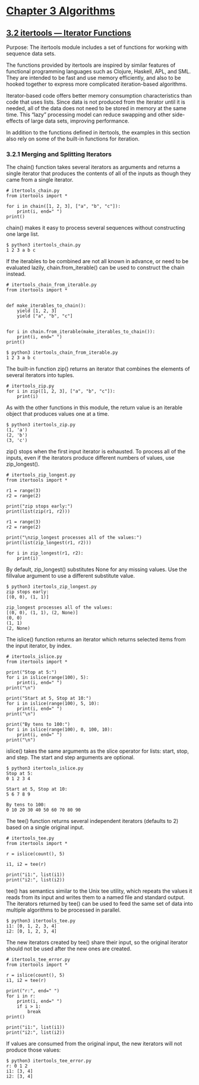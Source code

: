 # [Chapter 3 Algorithms](https://pymotw.com/3/algorithm_tools.html)

## [3.2 itertools — Iterator Functions](https://pymotw.com/3/itertools/index.html)

Purpose:	The itertools module includes a set of functions for working with sequence data sets.

The functions provided by itertools are inspired by similar features of functional programming languages such as Clojure, Haskell, APL, and SML. They are intended to be fast and use memory efficiently, and also to be hooked together to express more complicated iteration-based algorithms.

Iterator-based code offers better memory consumption characteristics than code that uses lists. Since data is not produced from the iterator until it is needed, all of the data does not need to be stored in memory at the same time. This “lazy” processing model can reduce swapping and other side-effects of large data sets, improving performance.

In addition to the functions defined in itertools, the examples in this section also rely on some of the built-in functions for iteration.

### 3.2.1 Merging and Splitting Iterators

The chain() function takes several iterators as arguments and returns a single iterator that produces the contents of all of the inputs as though they came from a single iterator.

```
# itertools_chain.py
from itertools import *

for i in chain([1, 2, 3], ["a", "b", "c"]):
    print(i, end=" ")
print()

```

chain() makes it easy to process several sequences without constructing one large list.

```
$ python3 itertools_chain.py
1 2 3 a b c
```

If the iterables to be combined are not all known in advance, or need to be evaluated lazily, chain.from_iterable() can be used to construct the chain instead.

```
# itertools_chain_from_iterable.py
from itertools import *


def make_iterables_to_chain():
    yield [1, 2, 3]
    yield ["a", "b", "c"]


for i in chain.from_iterable(make_iterables_to_chain()):
    print(i, end=" ")
print()
```

```
$ python3 itertools_chain_from_iterable.py
1 2 3 a b c
```

The built-in function zip() returns an iterator that combines the elements of several iterators into tuples.

```
# itertools_zip.py
for i in zip([1, 2, 3], ["a", "b", "c"]):
    print(i)
```

As with the other functions in this module, the return value is an iterable object that produces values one at a time.

```
$ python3 itertools_zip.py 
(1, 'a')
(2, 'b')
(3, 'c')
```

zip() stops when the first input iterator is exhausted. To process all of the inputs, even if the iterators produce different numbers of values, use zip_longest().

```
# itertools_zip_longest.py
from itertools import *

r1 = range(3)
r2 = range(2)

print("zip stops early:")
print(list(zip(r1, r2)))

r1 = range(3)
r2 = range(2)

print("\nzip_longest processes all of the values:")
print(list(zip_longest(r1, r2)))

for i in zip_longest(r1, r2):
    print(i)
```

By default, zip_longest() substitutes None for any missing values. Use the fillvalue argument to use a different substitute value.

```
$ python3 itertools_zip_longest.py 
zip stops early:
[(0, 0), (1, 1)]

zip_longest processes all of the values:
[(0, 0), (1, 1), (2, None)]
(0, 0)
(1, 1)
(2, None)
```

The islice() function returns an iterator which returns selected items from the input iterator, by index.

```
# itertools_islice.py
from itertools import *

print("Stop at 5:")
for i in islice(range(100), 5):
    print(i, end=" ")
print("\n")

print("Start at 5, Stop at 10:")
for i in islice(range(100), 5, 10):
    print(i, end=" ")
print("\n")

print("By tens to 100:")
for i in islice(range(100), 0, 100, 10):
    print(i, end=" ")
print("\n")
```

islice() takes the same arguments as the slice operator for lists: start, stop, and step. The start and step arguments are optional.

```
$ python3 itertools_islice.py
Stop at 5:
0 1 2 3 4 

Start at 5, Stop at 10:
5 6 7 8 9 

By tens to 100:
0 10 20 30 40 50 60 70 80 90 
```

The tee() function returns several independent iterators (defaults to 2) based on a single original input.

```
# itertools_tee.py
from itertools import *

r = islice(count(), 5)

i1, i2 = tee(r)

print("i1:", list(i1))
print("i2:", list(i2))
```

tee() has semantics similar to the Unix tee utility, which repeats the values it reads from its input and writes them to a named file and standard output. The iterators returned by tee() can be used to feed the same set of data into multiple algorithms to be processed in parallel.

```
$ python3 itertools_tee.py
i1: [0, 1, 2, 3, 4]
i2: [0, 1, 2, 3, 4]
```

The new iterators created by tee() share their input, so the original iterator should not be used after the new ones are created.

```
# itertools_tee_error.py
from itertools import *

r = islice(count(), 5)
i1, i2 = tee(r)

print("r:", end=" ")
for i in r:
    print(i, end=" ")
    if i > 1:
        break
print()

print("i1:", list(i1))
print("i2:", list(i2))
```

If values are consumed from the original input, the new iterators will not produce those values:

```
$ python3 itertools_tee_error.py
r: 0 1 2 
i1: [3, 4]
i2: [3, 4]
```
